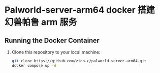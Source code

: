 # Palworld-server-arm64 docker 搭建幻兽帕鲁 arm 服务

## Running the Docker Container

1. Clone this repository to your local machine:

   ```bash
   git clone https://github.com/zion-c/palworld-server-arm64.git
   docker compose up -d
   ```

